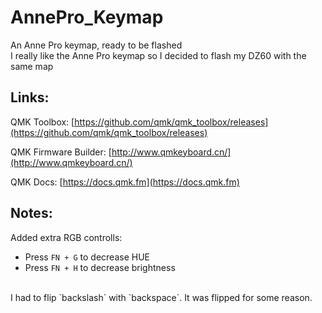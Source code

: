 # AnnePro_Keymap
An Anne Pro keymap, ready to be flashed <br />
I really like the Anne Pro keymap so I decided to flash my DZ60 with the same map

## Links: 
QMK Toolbox:
[https://github.com/qmk/qmk_toolbox/releases](https://github.com/qmk/qmk_toolbox/releases)

QMK Firmware Builder:
[http://www.qmkeyboard.cn/](http://www.qmkeyboard.cn/)

QMK Docs:
[https://docs.qmk.fm](https://docs.qmk.fm)

## Notes:
Added extra RGB controlls: <br />
* Press `FN + G` to decrease HUE <br />
* Press `FN + H` to decrease brightness <br />
<br />
I had to flip `backslash` with `backspace`. It was flipped for some reason.
